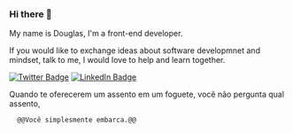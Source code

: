 ### Hi there 👋
My name is Douglas, I'm a front-end developer.

If you would like to exchange ideas about software developmnet and mindset, talk to me, I would love to help and learn together.

[![Twitter Badge](https://img.shields.io/twitter/follow/dougsilva821?color=%234fffff&label=%40dougsilva821&logo=twitter&logoColor=white&style=for-the-badge)](https://twitter.com/dougsilva821)
[![LinkedIn Badge](https://img.shields.io/badge/linkedin--%2300EBEB?style=for-the-badge&logo=linkedin&logoColor=white)](https://linkedin.com/in/douglas-silva821)


Quando te oferecerem um assento em um foguete, você não pergunta qual assento, 
```diff 
  @@Você simplesmente embarca.@@ 
```
